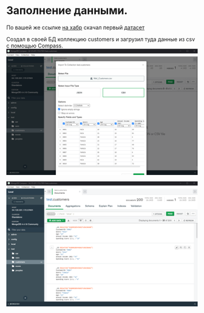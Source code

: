 
# Заполнение данными.

По вашей же ссылке [на хабр](https://habr.com/ru/company/edison/blog/480408/) скачал первый [датасет](https://www.kaggle.com/shwetabh123/mall-customers/version/1)

Создал в своей БД коллекцию customers и загрузил туда данные из csv с помощью Compass.
![alt text](https://github.com/kot-mechanic/mongodb_otus/blob/main/screen/2021-12-08%2014_33_44-Window.png)

![alt text](https://github.com/kot-mechanic/mongodb_otus/blob/main/screen/2021-12-08%2014_34_07-Window.png)
